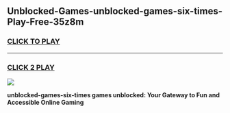 
## Unblocked-Games-unblocked-games-six-times-Play-Free-35z8m
<h3>
<a href="https://premium76.site?title=unblocked-games-six-times&ref=10A">CLICK TO PLAY</a></h3>
<hr>

<h3>
<a href="https://premium76.site?title=unblocked-games-six-times&ref=10A">CLICK 2 PLAY</a>
  
</h3>

<a href="https://premium76.site?title=unblocked-games-six-times&ref=10A"><img src="https://clearcache.store/games.png"></a>


**unblocked-games-six-times games unblocked: Your Gateway to Fun and Accessible Online Gaming**
